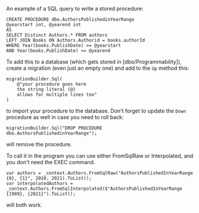An example of a SQL query to write a stored procedure:

```
CREATE PROCEDURE dbo.AuthorsPublishedinYearRange
@yearstart int, @yearend int
AS
SELECT Distinct Authors.* FROM authors
LEFT JOIN Books ON Authors.Authorid = books.authorId
WHERE Year(books.PublishDate) >= @yearstart 
AND Year(books.PublishDate) <= @yearend
```

To add this to a database (which gets stored in [dbo/Programmability]), create a migration (even just an empty one) and add to the `Up` method this:
```
migrationBuilder.Sql(
    @"your procedure goes here
    the string literal (@) 
    allows for multiple lines too"
)
```
to import your procedure to the database.  Don't forget to update the `Down` procedure as well in case you need to roll back:
```
migrationBuilder.Sql("DROP PROCEDURE dbo.AuthorsPublishedinYearRange");
```
will remove the procedure.

To call it in the program you can use either FromSqlRaw or Interpolated, and you don't need the EXEC command.

```
var authors = _context.Authors.FromSqlRaw("AuthorsPublishedInYearRange {0}, {1}", 2010, 2021).ToList();
var interpolatedAuthors = _context.Authors.FromSqlInterpolated($"AuthorsPublishedInYearRange {1989}, {2021}").ToList();
```

will both work.